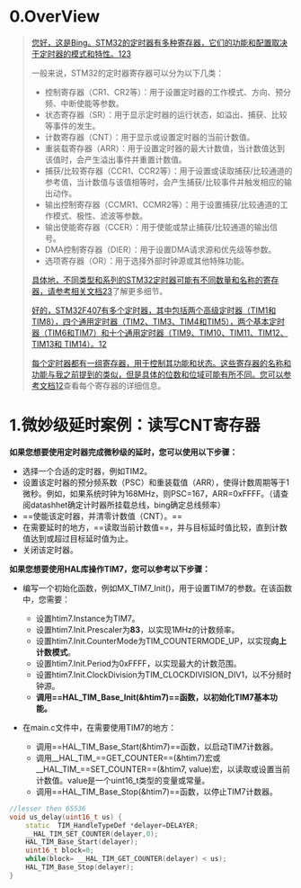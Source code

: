 # 0.OverView

> [您好，这是Bing。STM32的定时器有多种寄存器，它们的功能和配置取决于定时器的模式和特性。](https://www.digikey.com/en/maker/projects/getting-started-with-stm32-timers-and-timer-interrupts/d08e6493cefa486fb1e79c43c0b08cc6)[1](https://www.digikey.com/en/maker/projects/getting-started-with-stm32-timers-and-timer-interrupts/d08e6493cefa486fb1e79c43c0b08cc6)[2](https://www.st.com/resource/en/application_note/dm00236305-generalpurpose-timer-cookbook-for-stm32-microcontrollers-stmicroelectronics.pdf)[3](https://www.st.com/resource/en/application_note/dm00042534-stm32-crossseries-timer-overview-stmicroelectronics.pdf)
>
> 一般来说，STM32的定时器寄存器可以分为以下几类：
>
> - 控制寄存器（CR1、CR2等）：用于设置定时器的工作模式、方向、预分频、中断使能等参数。
> - 状态寄存器（SR）：用于显示定时器的运行状态，如溢出、捕获、比较等事件的发生。
> - 计数寄存器（CNT）：用于显示或设置定时器的当前计数值。
> - 重装载寄存器（ARR）：用于设置定时器的最大计数值，当计数值达到该值时，会产生溢出事件并重置计数值。
> - 捕获/比较寄存器（CCR1、CCR2等）：用于设置或读取捕获/比较通道的参考值，当计数值与该值相等时，会产生捕获/比较事件并触发相应的输出动作。
> - 输出控制寄存器（CCMR1、CCMR2等）：用于设置捕获/比较通道的工作模式、极性、滤波等参数。
> - 输出使能寄存器（CCER）：用于使能或禁止捕获/比较通道的输出信号。
> - DMA控制寄存器（DIER）：用于设置DMA请求源和优先级等参数。
> - 选项寄存器（OR）：用于选择外部时钟源或其他特殊功能。
>
> [具体地，不同类型和系列的STM32定时器可能有不同数量和名称的寄存器，请参考相关文档](https://www.st.com/resource/en/application_note/dm00236305-generalpurpose-timer-cookbook-for-stm32-microcontrollers-stmicroelectronics.pdf)[2](https://www.st.com/resource/en/application_note/dm00236305-generalpurpose-timer-cookbook-for-stm32-microcontrollers-stmicroelectronics.pdf)[3](https://www.st.com/resource/en/application_note/dm00042534-stm32-crossseries-timer-overview-stmicroelectronics.pdf)了解更多细节。
>
> [好的，STM32F407有多个定时器，其中包括两个高级定时器（TIM1和TIM8），四个通用定时器（TIM2、TIM3、TIM4和TIM5），两个基本定时器（TIM6和TIM7）和十个通用定时器（TIM9、TIM10、TIM11、TIM12、TIM13和 TIM14）。](https://www.st.com/resource/en/application_note/dm00236305-generalpurpose-timer-cookbook-for-stm32-microcontrollers-stmicroelectronics.pdf)[1](https://www.st.com/resource/en/application_note/dm00236305-generalpurpose-timer-cookbook-for-stm32-microcontrollers-stmicroelectronics.pdf)[2](https://www.st.com/en/microcontrollers-microprocessors/stm32f407-417.html)
>
> [每个定时器都有一组寄存器，用于控制其功能和状态。这些寄存器的名称和功能与我之前提到的类似，但是具体的位数和位域可能有所不同。您可以参考文档](https://www.st.com/resource/en/application_note/dm00236305-generalpurpose-timer-cookbook-for-stm32-microcontrollers-stmicroelectronics.pdf)[1](https://www.st.com/resource/en/application_note/dm00236305-generalpurpose-timer-cookbook-for-stm32-microcontrollers-stmicroelectronics.pdf)[2](https://www.st.com/en/microcontrollers-microprocessors/stm32f407-417.html)查看每个寄存器的详细信息。

# 1.微妙级延时案例：读写CNT寄存器

**如果您想要使用定时器完成微秒级的延时，您可以使用以下步骤：**

- 选择一个合适的定时器，例如TIM2。
- 设置该定时器的预分频系数（PSC）和重装载值（ARR），使得计数周期等于1微秒。例如，如果系统时钟为168MHz，则PSC=167，ARR=0xFFFF。（请查阅datashhet确定计时器所挂载总线，bing确定总线频率）
- ==使能该定时器，并清零计数值（CNT）。==
- 在需要延时的地方，==读取当前计数值==，并与目标延时值比较，直到计数值达到或超过目标延时值为止。
- 关闭该定时器。



**如果您想要使用HAL库操作TIM7，您可以参考以下步骤：**

- 编写一个初始化函数，例如MX_TIM7_Init()，用于设置TIM7的参数。在该函数中，您需要：
  - 设置htim7.Instance为TIM7。
  - 设置htim7.Init.Prescaler为**83**，以实现1MHz的计数频率。
  - 设置htim7.Init.CounterMode为TIM_COUNTERMODE_UP，以实现**向上计数模式**。
  - 设置htim7.Init.Period为0xFFFF，以实现最大的计数范围。
  - 设置htim7.Init.ClockDivision为TIM_CLOCKDIVISION_DIV1，以不分频时钟源。
  - **调用==HAL_TIM_Base_Init(&htim7)==函数，以初始化TIM7基本功能。**



- 在main.c文件中，在需要使用TIM7的地方：
  * 调用==HAL_TIM_Base_Start(&htim7)==函数，以启动TIM7计数器。
  * 调用\_\_HAL_TIM\_==GET_COUNTER==(&htim7)宏或\_\_HAL_TIM_==SET_COUNTER==(&htim7, value)宏，以读取或设置当前计数值。value是一个uint16_t类型的变量或常量。
  * 调用==HAL_TIM_Base_Stop(&htim7)==函数，以停止TIM7计数器。

~~~cpp
//lesser then 65536
void us_delay(uint16_t us) {
    static  TIM_HandleTypeDef *delayer=DELAYER;
    __HAL_TIM_SET_COUNTER(delayer,0);
    HAL_TIM_Base_Start(delayer);
    uint16_t block=0;
    while(block= __HAL_TIM_GET_COUNTER(delayer) < us);
    HAL_TIM_Base_Stop(delayer);
}
~~~

